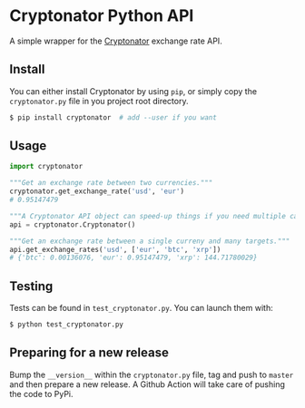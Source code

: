 # Cryptonator Python API

A simple wrapper for the [Cryptonator](https://www.cryptonator.com/api/) exchange rate API.

## Install

You can either install Cryptonator by using `pip`, or simply copy the
`cryptonator.py` file in you project root directory.

```bash
$ pip install cryptonator  # add --user if you want
```

## Usage

```python
import cryptonator

"""Get an exchange rate between two currencies."""
cryptonator.get_exchange_rate('usd', 'eur')
# 0.95147479

"""A Cryptonator API object can speed-up things if you need multiple calls."""
api = cryptonator.Cryptonator()

"""Get an exchange rate between a single curreny and many targets."""
api.get_exchange_rates('usd', ['eur', 'btc', 'xrp'])
# {'btc': 0.00136076, 'eur': 0.95147479, 'xrp': 144.71780029}
```

## Testing

Tests can be found in `test_cryptonator.py`.
You can launch them with:

```bash
$ python test_cryptonator.py
```

## Preparing for a new release

Bump the `__version__` within the `cryptonator.py` file, tag and push to
`master` and then prepare a new release. A Github Action will take care of
pushing the code to PyPi.
